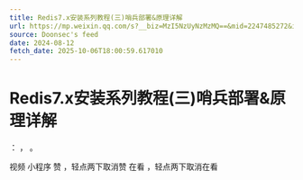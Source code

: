 ```yaml
---
title: Redis7.x安装系列教程(三)哨兵部署&原理详解
url: https://mp.weixin.qq.com/s?__biz=MzI5NzUyNzMzMQ==&mid=2247485272&idx=1&sn=34b3713967d77c419c6ab809d01f686e
source: Doonsec's feed
date: 2024-08-12
fetch_date: 2025-10-06T18:00:59.617010
---
```


# Redis7.x安装系列教程(三)哨兵部署&原理详解

：
，
。

视频
小程序
赞
，轻点两下取消赞
在看
，轻点两下取消在看